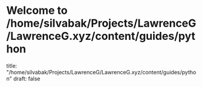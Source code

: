 # Welcome to /home/silvabak/Projects/LawrenceG/LawrenceG.xyz/content/guides/python
title: "/home/silvabak/Projects/LawrenceG/LawrenceG.xyz/content/guides/python"
draft: false
